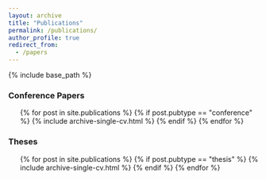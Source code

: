 ```yaml
---
layout: archive
title: "Publications"
permalink: /publications/
author_profile: true
redirect_from:
  - /papers
---
```


{% include base_path %}

### Conference Papers

  <ul style="list-style: none;">
  {% for post in site.publications %}
    {% if post.pubtype == "conference" %}
       {% include archive-single-cv.html %}
    {% endif %}
  {% endfor %}</ul>

### Theses

  <ul style="list-style: none;">
  {% for post in site.publications %}
    {% if post.pubtype == "thesis" %}
       {% include archive-single-cv.html %}
    {% endif %}
  {% endfor %}</ul>

